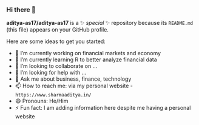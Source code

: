 ### Hi there 👋


**aditya-as17/aditya-as17** is a ✨ _special_ ✨ repository because its `README.md` (this file) appears on your GitHub profile.

Here are some ideas to get you started:

- 🔭 I’m currently working on financial markets and economy
- 🌱 I’m currently learning R to better analyze financial data
- 👯 I’m looking to collaborate on ...
- 🤔 I’m looking for help with ...
- 💬 Ask me about business, finance, technology
- 📫 How to reach me: via my personal website - `https://www.sharmaaditya.in/`
- 😄 Pronouns: He/Him
- ⚡ Fun fact: I am adding information here despite me having a personal website
